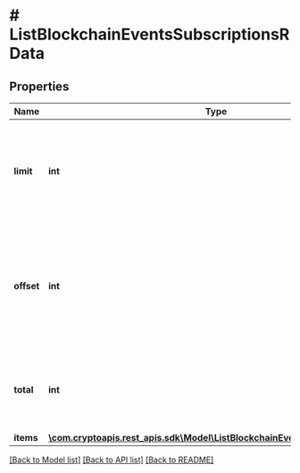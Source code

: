 # # ListBlockchainEventsSubscriptionsRData

## Properties

Name | Type | Description | Notes
------------ | ------------- | ------------- | -------------
**limit** | **int** | Defines how many items should be returned in the response per page basis. |
**offset** | **int** | The starting index of the response items, i.e. where the response should start listing the returned items. |
**total** | **int** | Defines the total number of items returned in the response. |
**items** | [**\com.cryptoapis.rest_apis.sdk\Model\ListBlockchainEventsSubscriptionsRI[]**](ListBlockchainEventsSubscriptionsRI.md) |  |

[[Back to Model list]](../../README.md#models) [[Back to API list]](../../README.md#endpoints) [[Back to README]](../../README.md)
